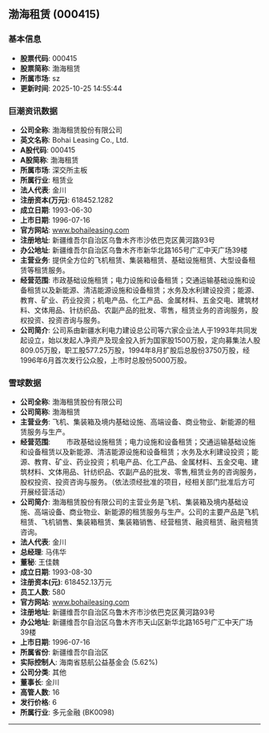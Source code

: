 ## 渤海租赁 (000415)

### 基本信息

- **股票代码**: 000415
- **股票简称**: 渤海租赁
- **所属市场**: sz
- **更新时间**: 2025-10-25 14:55:44

### 巨潮资讯数据

- **公司全称**: 渤海租赁股份有限公司
- **英文名称**: Bohai Leasing Co., Ltd.
- **A股代码**: 000415
- **A股简称**: 渤海租赁
- **所属市场**: 深交所主板
- **所属行业**: 租赁业
- **法人代表**: 金川
- **注册资本(万元)**: 618452.1282
- **成立日期**: 1993-06-30
- **上市日期**: 1996-07-16
- **官方网站**: www.bohaileasing.com
- **注册地址**: 新疆维吾尔自治区乌鲁木齐市沙依巴克区黄河路93号
- **办公地址**: 新疆维吾尔自治区乌鲁木齐市新华北路165号广汇中天广场39楼
- **主营业务**: 提供全方位的飞机租赁、集装箱租赁、基础设施租赁、大型设备租赁等租赁服务。
- **经营范围**: 市政基础设施租赁；电力设施和设备租赁；交通运输基础设施和设备租赁以及新能源、清洁能源设施和设备租赁；水务及水利建设投资；能源、教育、矿业、药业投资；机电产品、化工产品、金属材料、五金交电、建筑材料、文体用品、针纺织品、农副产品的批发、零售，租赁业务的咨询服务，股权投资、投资咨询与服务。
- **公司简介**: 公司系由新疆水利电力建设总公司等六家企业法人于1993年共同发起设立，始以发起人净资产及现金投入折为国家股1500万股，定向募集法人股809.05万股，职工股577.25万股，1994年8月扩股后总股份3750万股，经1996年6月首次发行公众股，上市时总股份5000万股。

### 雪球数据

- **公司全称**: 渤海租赁股份有限公司
- **公司简称**: 渤海租赁
- **主营业务**: 飞机、集装箱及境内基础设施、高端设备、商业物业、新能源的租赁服务与生产。
- **经营范围**: 　　市政基础设施租赁；电力设施和设备租赁；交通运输基础设施和设备租赁以及新能源、清洁能源设施和设备租赁；水务及水利建设投资；能源、教育、矿业、药业投资；机电产品、化工产品、金属材料、五金交电、建筑材料、文体用品、针纺织品、农副产品的批发、零售,租赁业务的咨询服务，股权投资、投资咨询与服务。（依法须经批准的项目，经相关部门批准后方可开展经营活动）
- **公司简介**: 渤海租赁股份有限公司的主营业务是飞机、集装箱及境内基础设施、高端设备、商业物业、新能源的租赁服务与生产。公司的主要产品是飞机租赁、飞机销售、集装箱租赁、集装箱销售、经营租赁、融资租赁、融资租赁咨询。
- **法人代表**: 金川
- **总经理**: 马伟华
- **董秘**: 王佳魏
- **成立日期**: 1993-08-30
- **注册资本(元)**: 618452.13万元
- **员工人数**: 580
- **官方网站**: www.bohaileasing.com
- **注册地址**: 新疆维吾尔自治区乌鲁木齐市沙依巴克区黄河路93号
- **办公地址**: 新疆维吾尔自治区乌鲁木齐市天山区新华北路165号广汇中天广场39楼
- **上市日期**: 1996-07-16
- **所属省份**: 新疆维吾尔自治区
- **实际控制人**: 海南省慈航公益基金会 (5.62%)
- **公司分类**: 其他
- **董事长**: 金川
- **高管人数**: 16
- **发行价格**: 6
- **所属行业**: 多元金融 (BK0098)

---